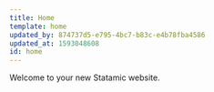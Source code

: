 ```yaml
---
title: Home
template: home
updated_by: 874737d5-e795-4bc7-b83c-e4b78fba4586
updated_at: 1593048608
id: home
---
```

Welcome to your new Statamic website.
